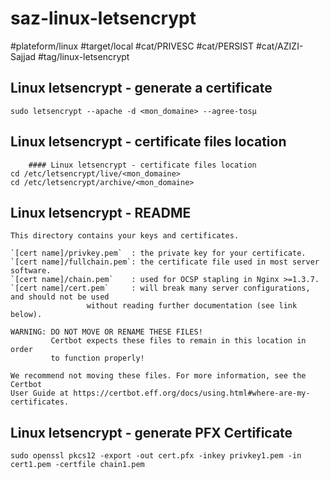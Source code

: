 # saz-linux-letsencrypt

#plateform/linux
#target/local
#cat/PRIVESC
#cat/PERSIST
#cat/AZIZI-Sajjad
#tag/linux-letsencrypt

## Linux letsencrypt - generate a certificate
```
sudo letsencrypt --apache -d <mon_domaine> --agree-tosµ

```

## Linux letsencrypt - certificate files location
```
    #### Linux letsencrypt - certificate files location
cd /etc/letsencrypt/live/<mon_domaine>
cd /etc/letsencrypt/archive/<mon_domaine>
```


## Linux letsencrypt - README
```
This directory contains your keys and certificates.

`[cert name]/privkey.pem`  : the private key for your certificate.
`[cert name]/fullchain.pem`: the certificate file used in most server software.
`[cert name]/chain.pem`    : used for OCSP stapling in Nginx >=1.3.7.
`[cert name]/cert.pem`     : will break many server configurations, and should not be used
                 without reading further documentation (see link below).

WARNING: DO NOT MOVE OR RENAME THESE FILES!
         Certbot expects these files to remain in this location in order
         to function properly!

We recommend not moving these files. For more information, see the Certbot
User Guide at https://certbot.eff.org/docs/using.html#where-are-my-certificates.
```

## Linux letsencrypt - generate PFX Certificate
```
sudo openssl pkcs12 -export -out cert.pfx -inkey privkey1.pem -in cert1.pem -certfile chain1.pem
```